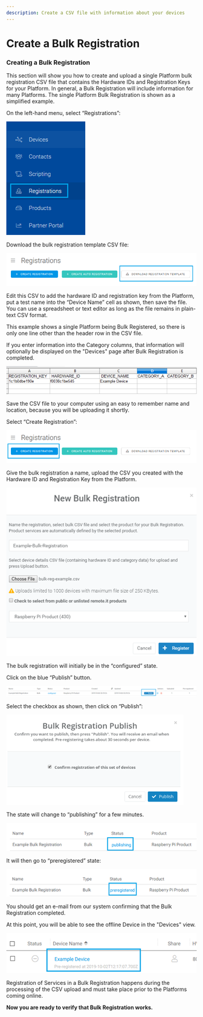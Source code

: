 ```yaml
---
description: Create a CSV file with information about your devices
---
```


# Create a Bulk Registration

### **Creating a Bulk Registration**

This section will show you how to create and upload a single Platform bulk registration CSV file that contains the Hardware IDs and Registration Keys for your Platform.  In general, a Bulk Registration will include information for many Platforms.  The single Platform Bulk Registration is shown as a simplified example.

On the left-hand menu, select “Registrations”:

![](../../.gitbook/assets/image%20%28259%29.png)

Download the bulk registration template CSV file:

![](../../.gitbook/assets/image%20%28213%29.png)

Edit this CSV to add the hardware ID and registration key from the Platform, put a test name into the “Device Name” cell as shown, then save the file.  You can use a spreadsheet or text editor as long as the file remains in plain-text CSV format.

This example shows a single Platform being Bulk Registered, so there is only one line other than the header row in the CSV file.

If you enter information into the Category columns, that information will optionally be displayed on the "Devices" page after Bulk Registration is completed.

![](../../.gitbook/assets/image%20%28241%29.png)

Save the CSV file to your computer using an easy to remember name and location, because you will be uploading it shortly.

Select “Create Registration”:

![](../../.gitbook/assets/image%20%2886%29.png)

Give the bulk registration a name, upload the CSV you created with the Hardware ID and Registration Key from the Platform.

![](../../.gitbook/assets/image%20%28217%29.png)

The bulk registration will initially be in the “configured” state.  

Click on the blue “Publish” button.

![](../../.gitbook/assets/image%20%2831%29.png)

Select the checkbox as shown, then click on “Publish”:

![](../../.gitbook/assets/image%20%28143%29.png)

The state will change to “publishing” for a few minutes.

![](../../.gitbook/assets/image%20%28231%29.png)

It will then go to “preregistered” state:

![](../../.gitbook/assets/image%20%2892%29.png)

You should get an e-mail from our system confirming that the Bulk Registration completed.

At this point, you will be able to see the offline Device in the "Devices" view.  

![](../../.gitbook/assets/image%20%2894%29.png)

Registration of Services in a Bulk Registration happens during the processing of the CSV upload and must take place prior to the Platforms coming online.

**Now you are ready to verify that Bulk Registration works.**  


